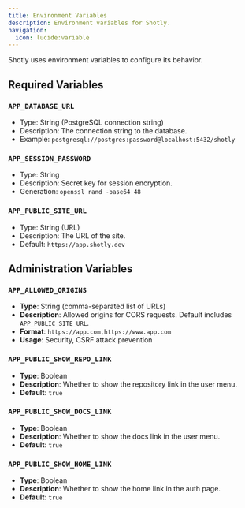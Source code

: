 ```yaml
---
title: Environment Variables
description: Environment variables for Shotly.
navigation:
  icon: lucide:variable
---
```


Shotly uses environment variables to configure its behavior.

## Required Variables

### `APP_DATABASE_URL`

- Type: String (PostgreSQL connection string)
- Description: The connection string to the database.
- Example: `postgresql://postgres:password@localhost:5432/shotly`

### `APP_SESSION_PASSWORD`

- Type: String
- Description: Secret key for session encryption.
- Generation: `openssl rand -base64 48`

### `APP_PUBLIC_SITE_URL`

- Type: String (URL)
- Description: The URL of the site.
- Default: `https://app.shotly.dev`

## Administration Variables

### `APP_ALLOWED_ORIGINS`

- **Type**: String (comma-separated list of URLs)
- **Description**: Allowed origins for CORS requests. Default includes `APP_PUBLIC_SITE_URL`.
- **Format**: `https://app.com,https://www.app.com`
- **Usage**: Security, CSRF attack prevention

### `APP_PUBLIC_SHOW_REPO_LINK`

- **Type**: Boolean
- **Description**: Whether to show the repository link in the user menu.
- **Default**: `true`

### `APP_PUBLIC_SHOW_DOCS_LINK`

- **Type**: Boolean
- **Description**: Whether to show the docs link in the user menu.
- **Default**: `true`

### `APP_PUBLIC_SHOW_HOME_LINK`

- **Type**: Boolean
- **Description**: Whether to show the home link in the auth page.
- **Default**: `true`
